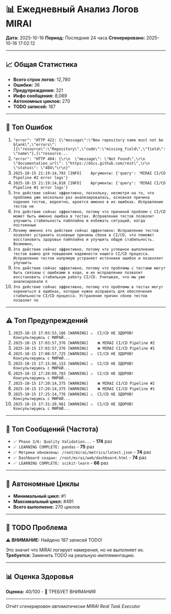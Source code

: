 # 📊 Ежедневный Анализ Логов MIRAI

**Дата:** 2025-10-16
**Период:** Последние 24 часа
**Сгенерировано:** 2025-10-16 17:02:12

---

## 📈 Общая Статистика

- **Всего строк логов:** 12,780
- **Ошибки:** 36
- **Предупреждения:** 321
- **Инфо сообщения:** 8,089
- **Автономных циклов:** 270
- **TODO записей:** 187

---

## 🔴 Топ Ошибок

1. `"error": "HTTP 422: {\"message\":\"New repository name must not be blank\",\"errors\":[{\"resource\":\"Repository\",\"code\":\"missing_field\",\"field\":\"name\"},{\"resource...`
2. `"error": "HTTP 404: {\r\n  \"message\": \"Not Found\",\r\n  \"documentation_url\": \"https://docs.github.com/rest\",\r\n  \"status\": \"404\"\r\n}"`
3. `2025-10-15 21:19:14,703 [INFO]    Аргументы: {'query': 'MIRAI CI/CD Pipeline #2 error logs'}`
4. `2025-10-15 21:19:14,818 [INFO]    Аргументы: {'query': 'MIRAI CI/CD Pipeline #1 error logs'}`
5. `Это действие сейчас эффективно, поскольку, несмотря на то, что проблема уже несколько раз анализировалась, основная причина падения тестов, вероятно, кроется именно в их ошибках. Исправление тестов не`
6. `Это действие сейчас эффективно, потому что причиной проблем с CI/CD может быть именно ошибка в тестах. Исправление тестов позволит улучшить стабильность пайплайна и избежать ситуаций, когда постоянные`
7. `Почему именно это действие сейчас эффективно: Исправление тестов позволит устранить основные причины сбоев в CI/CD, что поможет восстановить здоровье пайплайна и улучшить общую стабильность. Возможно,`
8. `Это действие сейчас эффективно, потому что успешное выполнение тестов важно для повышения надежности нашего CI/CD процесса. Исправление тестов напрямую устраняет источники ошибок и позволяет улучшить `
9. `Это действие сейчас эффективно, потому что проблемы с тестами могут быть связаны с ошибками в коде, и их исправление позволит восстановить стабильную работу CI/CD. Учитывая, что мы уже анализировали л`
10. `Это действие сейчас эффективно, потому что проблемы в тестах могут корениться в ошибках, которые нужно исправить для обеспечения стабильности CI/CD процесса. Устранение причин сбоев тестов позволит по`

---

## ⚠️ Топ Предупреждений

1. `2025-10-15 17:03:53,166 [WARNING] ⚠️  CI/CD НЕ ЗДОРОВ! Консультируюсь с МИРАЙ...`
2. `2025-10-15 17:03:57,376 [WARNING]    ❌ MIRAI CI/CD Pipeline #2`
3. `2025-10-15 17:03:57,376 [WARNING]    ❌ MIRAI CI/CD Pipeline #1`
4. `2025-10-15 17:08:57,725 [WARNING] ⚠️  CI/CD НЕ ЗДОРОВ! Консультируюсь с МИРАЙ...`
5. `2025-10-15 17:15:06,153 [WARNING] ⚠️  CI/CD НЕ ЗДОРОВ! Консультируюсь с МИРАЙ...`
6. `2025-10-15 17:20:09,783 [WARNING] ⚠️  CI/CD НЕ ЗДОРОВ! Консультируюсь с МИРАЙ...`
7. `2025-10-15 17:20:14,375 [WARNING]    ❌ MIRAI CI/CD Pipeline #2`
8. `2025-10-15 17:20:14,375 [WARNING]    ❌ MIRAI CI/CD Pipeline #1`
9. `2025-10-15 17:25:14,776 [WARNING] ⚠️  CI/CD НЕ ЗДОРОВ! Консультируюсь с МИРАЙ...`
10. `2025-10-15 17:31:20,961 [WARNING] ⚠️  CI/CD НЕ ЗДОРОВ! Консультируюсь с МИРАЙ...`

---

## 💬 Топ Сообщений (Частота)

- `✅ Phase 3/6: Quality Validation...` - **174** раз
- `✅ LEARNING COMPLETE: pandas` - **75** раз
- `✅ Метрики обновлены: /root/mirai/metrics/latest.json` - **74** раз
- `✅ Dashboard создан: /root/mirai/web/dashboard.html` - **74** раз
- `✅ LEARNING COMPLETE: scikit-learn` - **66** раз

---

## 🔄 Автономные Циклы

- **Минимальный цикл:** #1
- **Максимальный цикл:** #491
- **Всего выполнено:** 270 циклов

---

## 🚨 TODO Проблема

⚠️ **ВНИМАНИЕ:** Найдено 187 записей TODO!

Это значит что MIRAI логирует намерения, но не выполняет их.
**Требуется:** Заменить TODO на реальную имплементацию.

---

## 📊 Оценка Здоровья

**Оценка:** 40/100 - 🔴 ТРЕБУЕТ ВНИМАНИЯ

---

*Отчёт сгенерирован автоматически MIRAI Real Task Executor*
